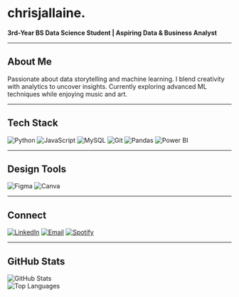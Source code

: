 # chrisjallaine.

**3rd-Year BS Data Science Student | Aspiring Data & Business Analyst**

---

## About Me
Passionate about data storytelling and machine learning. I blend creativity with analytics to uncover insights. Currently exploring advanced ML techniques while enjoying music and art.

---

## Tech Stack
![Python](https://skillicons.dev/icons?i=python) ![JavaScript](https://skillicons.dev/icons?i=js) ![MySQL](https://skillicons.dev/icons?i=mysql) ![Git](https://skillicons.dev/icons?i=git) ![Pandas](https://upload.wikimedia.org/wikipedia/commons/e/ed/Pandas_logo.svg#h=32) ![Power BI](https://upload.wikimedia.org/wikipedia/commons/c/cf/New_Power_BI_Logo.svg#h=32)

---

## Design Tools
![Figma](https://skillicons.dev/icons?i=figma) ![Canva](https://img.icons8.com/color/48/canva.png#h=32)

---

## Connect
[![LinkedIn](https://skillicons.dev/icons?i=linkedin)](https://ph.linkedin.com/in/chrisjallainemugot) [![Email](https://img.icons8.com/ios-filled/50/ffffff/email.png#h=32)](mailto:chrisjallaine.mugot@1.ustp.edu.ph) [![Spotify](https://upload.wikimedia.org/wikipedia/commons/1/19/Spotify_logo_without_text.svg#h=32)](https://open.spotify.com/playlist/1mQnBoQ3td4J3Hr7WWI8o0?si=zldDwZe2RQiVyeqtXR_Kuw)

---

## GitHub Stats
![GitHub Stats](https://github-readme-stats.vercel.app/api?username=chrisjallaine&show_icons=true&theme=transparent)  
![Top Languages](https://github-readme-stats.vercel.app/api/top-langs/?username=chrisjallaine&layout=compact&theme=transparent)

